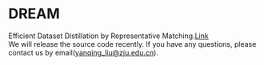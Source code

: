 # DREAM
Efficient Dataset Distillation by Representative Matching.[Link](https://arxiv.org/abs/2302.14416)<br />
We will release the source code recently. If you have any questions, please contact us by email(yanqing_liu@zju.edu.cn).
